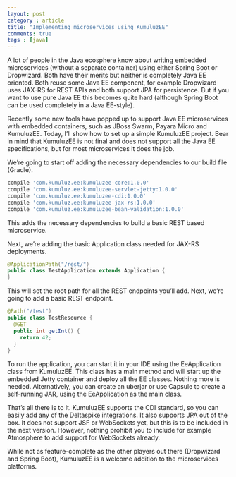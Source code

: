 ```yaml
---
layout: post
category : article
title: "Implementing microservices using KumuluzEE"
comments: true
tags : [java]
---
```


A lot of people in the Java ecosphere know about writing embedded microservices (without a separate container) using either Spring Boot or Dropwizard. Both have their merits but neither is completely Java EE oriented. Both reuse some Java EE component, for example Dropwizard uses JAX-RS for REST APIs and both support JPA for persistence. But if you want to use pure Java EE this becomes quite hard (although Spring Boot can be used completely in a Java EE-style).

Recently some new tools have popped up to support Java EE microservices with embedded containers, such as JBoss Swarm, Payara Micro and KumuluzEE. Today, I’ll show how to set up a simple KumuluzEE project. Bear in mind that KumuluzEE is not final and does not support all the Java EE specifications, but for most microservices it does the job.

We’re going to start off adding the necessary dependencies to our build file (Gradle).

``` groovy
compile 'com.kumuluz.ee:kumuluzee-core:1.0.0'      
compile 'com.kumuluz.ee:kumuluzee-servlet-jetty:1.0.0'      
compile 'com.kumuluz.ee:kumuluzee-cdi:1.0.0'      
compile 'com.kumuluz.ee:kumuluzee-jax-rs:1.0.0'      
compile 'com.kumuluz.ee:kumuluzee-bean-validation:1.0.0'
```

This adds the necessary dependencies to build a basic REST based microservice.

Next, we’re adding the basic Application class needed for JAX-RS deployments.

``` java
@ApplicationPath("/rest/")      
public class TestApplication extends Application {      
}
```

This will set the root path for all the REST endpoints you’ll add. Next, we’re going to add a basic REST endpoint.

``` java
@Path("/test")      
public class TestResource {                 
  @GET          
  public int getInt() {              
    return 42;          
  }      
}
```

To run the application, you can start it in your IDE using the EeApplication class from KumuluzEE. This class has a main method and will start up the embedded Jetty container and deploy all the EE classes. Nothing more is needed. Alternatively, you can create an uberjar or use Capsule to create a self-running JAR, using the EeApplication as the main class.

That’s all there is to it. KumuluzEE supports the CDI standard, so you can easily add any of the Deltaspike integrations. It also supports JPA out of the box. It does not support JSF or WebSockets yet, but this is to be included in the next version. However, nothing prohibit you to include for example Atmosphere to add support for WebSockets already.

While not as feature-complete as the other players out there (Dropwizard and Spring Boot), KumuluzEE is a welcome addition to the microservices platforms.

